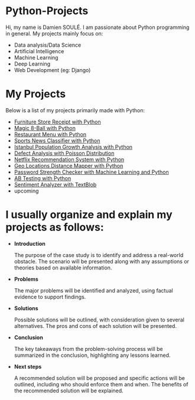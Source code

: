 # Python-Projects

Hi, my name is Damien SOULÉ. I am passionate about Python programming in general. My projects mainly focus on:

- Data analysis/Data Science
- Artificial Intelligence
- Machine Learning
- Deep Learning
- Web Development (eg: Django)

# My Projects

Below is a list of my projects primarily made with Python:

- [Furniture Store Receipt with Python](https://github.com/dspydev/python-projects/tree/main/furniture-store-receipt-py)
- [Magic 8-Ball with Python](https://github.com/dspydev/python-projects/tree/main/magic-8-ball-py)
- [Restaurant Menu with Python](https://github.com/dspydev/python-projects/tree/main/restaurant-menu-py)
- [Sports News Classifier with Python](https://github.com/dspydev/python-projects/tree/main/sports-news-classifier-py)
- [Istanbul Population Growth Analysis with Python](https://github.com/dspydev/python-projects/tree/main/istanbul-population-growth-analysis-py)
- [Defect Analysis with Poisson Distribution](https://github.com/dspydev/python-projects/tree/main/defect-analysis-with-poisson-distribution-py)
- [Netflix Recommendation System with Python](https://github.com/dspydev/python-projects/tree/main/netflix-recommendation-system-py)
- [Geo Locations Distance Mapper with Python](https://github.com/dspydev/python-projects/tree/main/geo-locations-distance-mapper-py)
- [Password Strength Checker with Machine Learning and Python](https://github.com/dspydev/python-projects/tree/main/password-strength-checker-py)
- [AB Testing with Python](https://github.com/dspydev/python-projects/tree/main/ab-testing-py)
- [Sentiment Analyzer with TextBlob](https://github.com/dspydev/python-projects/tree/main/sentiment-analyzer-with-textblob-py)
- upcoming

# I usually organize and explain my projects as follows:

- **Introduction**
  
    The purpose of the case study is to identify and address a real-world obstacle. The scenario will be presented along with any assumptions or theories based on available information.

- **Problems** 

    The major problems will be identified and analyzed, using factual evidence to support findings.

- **Solutions**

    Possible solutions will be outlined, with consideration given to several alternatives. The pros and cons of each solution will be presented.

- **Conclusion**

    The key takeaways from the problem-solving process will be summarized in the conclusion, highlighting any lessons learned.

- **Next steps**
  
    A recommended solution will be proposed and specific actions will be outlined, including who should enforce them and when. The benefits of the recommended solution will be explained.
